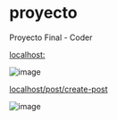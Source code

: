 # proyecto
Proyecto Final - Coder


[localhost:](http://127.0.0.1:8000/)

![image](https://user-images.githubusercontent.com/11862037/212786617-82a25010-664f-4884-bddc-9783a105b247.png)



[localhost/post/create-post](http://127.0.0.1:8000/post/crear_post)


![image](https://user-images.githubusercontent.com/11862037/212786521-7cb2c6d8-7708-41bc-83ac-5489a6aae45e.png)


